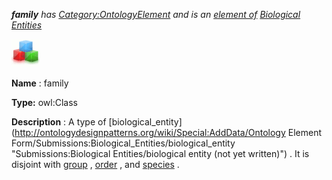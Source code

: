 ___family__ 
 has
 [Category:OntologyElement](../../Category/OntologyElement "Category:OntologyElement") 
 and is an
 [element of](../../Property/ElementOf "Property:ElementOf") 
[Biological Entities](../../Submissions/Biological_Entities "Submissions:Biological Entities")_




  





[![Class](../public/images/thumb/2/27/Class.gif/45px-Class.gif)](../../Image/Class.gif "Class")


__Name__ 
 : family
 



__Type:__ 
 owl:Class
 



__Description__ 
 : A type of
 [biological\_entity](http://ontologydesignpatterns.org/wiki/Special:AddData/Ontology Element Form/Submissions:Biological_Entities/biological_entity "Submissions:Biological Entities/biological entity (not yet written)") 
 . It is disjoint with
 [group](../../Submissions/Biological_Entities/group "Submissions:Biological Entities/group") 
 ,
 [order](../../Image/Salespurchaseordercontracts.jpg "Submissions:Biological Entities/order") 
 , and
 [species](../../Image/Gearspecies.jpg "Submissions:Biological Entities/species") 
 .